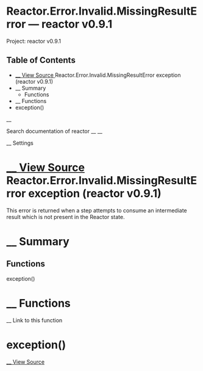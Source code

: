 # Reactor.Error.Invalid.MissingResultError — reactor v0.9.1

Project: reactor v0.9.1

## Table of Contents

- [ __ View Source ](external_link) Reactor.Error.Invalid.MissingResultError exception (reactor v0.9.1)
- __ Summary
  - Functions
- __ Functions
- exception()

__

Search documentation of reactor __ __

__ Settings

#  [ __ View Source ](external_link) Reactor.Error.Invalid.MissingResultError exception (reactor v0.9.1)

This error is returned when a step attempts to consume an intermediate result which is not present in the Reactor state.

#  __ Summary

##  Functions

exception()

#  __ Functions

__ Link to this function

# exception()

[ __ View Source ](external_link)
